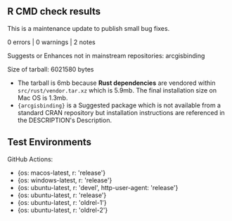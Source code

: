 ## R CMD check results

This is a maintenance update to publish small bug fixes. 

0 errors | 0 warnings | 2 notes

Suggests or Enhances not in mainstream repositories:
  arcgisbinding

Size of tarball: 6021580 bytes

- The tarball is 6mb because **Rust dependencies** are vendored within `src/rust/vendor.tar.xz` which is 5.9mb. The final installation size on Mac OS is 1.3mb.
- `{arcgisbinding}` is a Suggested package which is not available from a standard CRAN repository but installation instructions are referenced in the DESCRIPTION's Description.


## Test Environments 

GitHub Actions: 

- {os: macos-latest,   r: 'release'}
- {os: windows-latest, r: 'release'}
- {os: ubuntu-latest,   r: 'devel', http-user-agent: 'release'}
- {os: ubuntu-latest,   r: 'release'}
- {os: ubuntu-latest,   r: 'oldrel-1'}
- {os: ubuntu-latest,   r: 'oldrel-2'}

